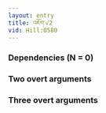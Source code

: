 ```yaml
---
layout: entry
title: འཇོག་√2
vid: Hill:0580
---
```

### Dependencies (N = 0)


### Two overt arguments


### Three overt arguments
